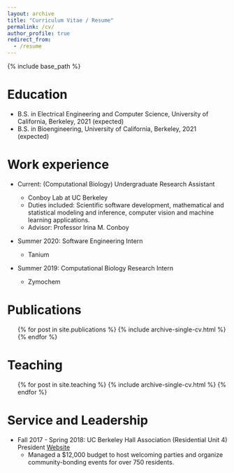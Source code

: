 ```yaml
---
layout: archive
title: "Curriculum Vitae / Resume"
permalink: /cv/
author_profile: true
redirect_from:
  - /resume
---
```


{% include base_path %}

Education
======
* B.S. in Electrical Engineering and Computer Science, University of California, Berkeley, 2021 (expected)
* B.S. in Bioengineering, University of California, Berkeley, 2021 (expected)

Work experience
======
* Current: (Computational Biology) Undergraduate Research Assistant
  * Conboy Lab at UC Berkeley
  * Duties included: Scientific software development, mathematical and statistical modeling and inference, computer vision and machine learning applications.
  * Advisor: Professor Irina M. Conboy

* Summer 2020: Software Engineering Intern
  * Tanium

* Summer 2019: Computational Biology Research Intern
  * Zymochem
  
<!--
Skills
======
* Skill 1
* Skill 2
  * Sub-skill 2.1
  * Sub-skill 2.2
  * Sub-skill 2.3
* Skill 3
-->

Publications
======
  <ul>{% for post in site.publications %}
    {% include archive-single-cv.html %}
  {% endfor %}</ul>
<!--
Talks
======
  <ul>{% for post in site.talks %}
    {% include archive-single-talk-cv.html %}
  {% endfor %}</ul>
-->

Teaching
======
  <ul>{% for post in site.teaching %}
    {% include archive-single-cv.html %}
  {% endfor %}</ul>
  
Service and Leadership
======
* Fall 2017 - Spring 2018: UC Berkeley Hall Association (Residential Unit 4) President [Website](https://web.archive.org/web/20180821113001/https://hillsideprez.com/)
  * Managed a $12,000 budget to host welcoming parties and organize community-bonding events for over 750 residents.
